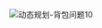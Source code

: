 ![动态规划-背包问题10](https://buketyzl.oss-cn-qingdao.aliyuncs.com/%E5%8A%A8%E6%80%81%E8%A7%84%E5%88%92-%E8%83%8C%E5%8C%85%E9%97%AE%E9%A2%9810.jpg)
